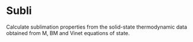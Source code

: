 # Subli
Calculate sublimation properties from the solid-state thermodynamic data obtained from M, BM and Vinet equations of state.
